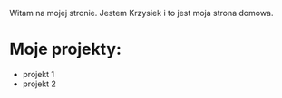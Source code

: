 Witam na mojej stronie.
Jestem Krzysiek i to jest moja strona domowa.
# Moje projekty:
* projekt 1
* projekt 2
